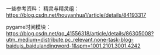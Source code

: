 一些参考资料：
精灵与精灵组：https://blog.csdn.net/houyanhua1/article/details/84193317

pygame时间模块：https://blog.csdn.net/qq_41556318/article/details/86305008?utm_medium=distribute.pc_relevant.none-task-blog-baidujs_baidulandingword-1&spm=1001.2101.3001.4242

